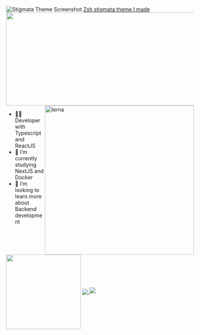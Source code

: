 
<!-- Zsh Stigmata Theme Image and Link -->
  <img src="https://github.com/VLtim43/VLtim43/assets/69370181/2f3bc66b-a513-4777-bc53-e4d62e1e09d8" alt="Stigmata Theme Screenshot">
  <a href="https://github.com/VLtim43/stigmata.zsh-theme">Zsh stigmata theme I made</a>

  <!-- GIF Image -->
  <img src="./ezgif.com-gif-maker.gif"  width="1000" height="250"> 

  <!-- Alura Image -->
  <!-- <img src="https://www.alura.com.br/assets/img/imersoes/carreira-tech/submarino-recorte-2-red.1598018822.png" style="min-width: 400px; max-width: 400px; width: 400px;" align="right" alt="Computador Yanpedro18"> -->

  <!-- Lerna Image -->
  <img src="https://github.com/VLtim43/VLtim43/assets/69370181/4dc12353-9d37-419d-8311-c0e5dc095e67" style="min-width: 400px; max-width: 400px; width: 400px;" align="right" alt="lerna"> 


  <!-- About Me Section -->
  <ul>
    <li>👨‍💻 Developer with Typescript and ReactJS</li>
    <li>🔭 I’m currently studying NextJS and Docker</li>
    <li>👯 I’m looking to learn more about Backend development</li>
  </ul>

 <!--
 <h2>👩🏻‍🍳🍰<i>Stuff i'm baking...</i></h2>
  <ul>
    <li>Spotify-Scrapper with Bun</li>
    <li>Astro Showcase with multiple frontend frameworks</li>
    <li>Form with validation and Cypress tests E2E</li>
  </ul>

  <h2><i></i></h2>

 Leetcode  -->
  <!-- GitHub Activity Graph 
![Metrics](/github-metrics.svg)
-->
  
  <!-- GitHub Activity Graph -->
  <br> 
   <!--
  <img align="center" src="https://github-readme-activity-graph.vercel.app/graph?username=VLtim43&theme=dracula&hide_border=true&show_icons=true"/> 
   -->
  <!-- GitHub Stats -->

<img height=200 align="center" src="https://vltim43-readme-stats.vercel.app/api?username=VLtim43&theme=transparent&hide_border=true&rank_icon=github" /></a>
<a href="https://github.com/VLtim43">
  <img  align="center" src="https://vltim43-readme-stats.vercel.app/api/top-langs?username=VLtim43&layout=compact&langs_count=25&card_width=320&theme=transparent&hide_border=true" />
</a>
<a href="https://github.com/VLtim43">
  <img src="https://github-readme-stats.vercel.app/api/wakatime?username=VLtim43&layout=compact&&langs_count=8&theme=transparent&hide=ezhil,assembly,python&hide_border=true" />
</a>
